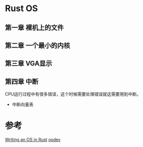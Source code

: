 # Rust OS

## 第一章 裸机上的文件



## 第二章 一个最小的内核


## 第三章 VGA显示

## 第四章 中断
CPU运行过程中有很多错误，这个时候需要处理错误就这需要用到中断。

- 中断向量表


# 参考
[Writing an OS in Rust](https://os.phil-opp.com)
[osdev](https://wiki.osdev.org)
